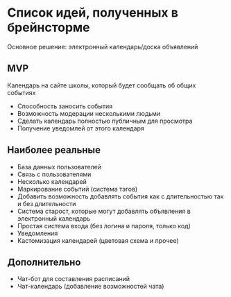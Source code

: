 # Список идей, полученных в брейнсторме

Основное решение: электронный календарь/доска объявлений

## MVP

Календарь на сайте школы, который будет сообщать об общих событиях

- Способность заносить события
- Возможность модерации несколькими людьми
- Сделать календарь полностью публичным для просмотра
- Получение уведомлей от этого календаря

## Наиболее реальные

- База данных пользователей
- Связь с пользователями
- Несколько календарей
- Маркирование событий (система тэгов)
- Добавить возможность добавлять события как с длительностью так и без длительности
- Система старост, которые могут добавлять объявления в электронный календарь
- Простая система входа (без логина и пароля, только код)
- Уведомления
- Кастомизация календарей (цветовая схема и прочее)

## Дополнительно

- Чат-бот для составления расписаний
- Чат-календарь (добавление возможностей чата)
